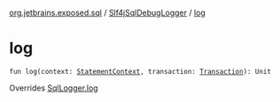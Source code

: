 [org.jetbrains.exposed.sql](../index.md) / [Slf4jSqlDebugLogger](index.md) / [log](.)

# log

`fun log(context: `[`StatementContext`](../../org.jetbrains.exposed.sql.statements/-statement-context/index.md)`, transaction: `[`Transaction`](../-transaction/index.md)`): Unit`

Overrides [SqlLogger.log](../-sql-logger/log.md)

